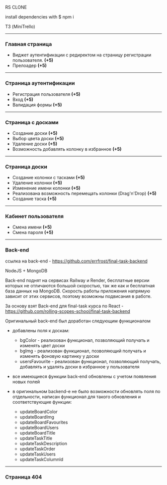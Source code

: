 RS CLONE

install dependencies with $ npm i

ТЗ (MiniTrello)

---

### Главная страница

-   Виджет аутентификации с редиректом на страницу регистрации пользователя. **(+5)**
-   Прелоадер **(+5)**

---

### Страница аутентификации

-   Регистрация пользователя **(+5)**
-   Вход **(+5)**
-   Валидация формы **(+5)**

---

### Страница с досками

-   Создание доски **(+5)**
-   Выбор цвета доски **(+5)**
-   Удаление доски **(+5)**
-   Возможность добавлять колонку в избранное **(+5)**

---

### Страница доски

-   Создание колонки с тасками **(+5)**
-   Удаление колонки **(+5)**
-   Изменение имени колонки **(+5)**
-   Реализована возможность перемещать колонки (Drag'n'Drop) **(+5)**
-   Создание таска **(+5)**

---

### Кабинет пользователя

-   Смена имени **(+5)**
-   Смена пароля **(+5)**

---

### Back-end
ссылка на back-end - https://github.com/errfrost/final-task-backend

NodeJS + MongoDB

Back-end поднят на сервисах Railway и Render, бесплатные версии которых не отличаются большой скоростью, так же как и бесплатная база данных на MongoDB. Скорость работы приложения напрямую зависит от этих сервисов, поэтому возможны подвисания в работе.


За основу взят Back-end для final-task курса по React - https://github.com/rolling-scopes-school/final-task-backend

Оригинальный back-end был доработан следующим функционалом

- добавлены поля к доскам:
  - bgСolor - реализован функционал, позволяющий получать и изменять цвет доски
  - bgImg - реализован функционал, позволяющий получать и изменять фоновую картинку у доски
  - usersFavourite - реализован функционал, позволяющий получать, добавлять и удалять доски в избранное у пользователя

- все имеющиеся функции back-end обновлены с учетом появления новых полей

- в оригинальном backend-е не было возможности обновлять поля по отдельности, написан функционал для такого обновления и соответствующие функции:
  - updateBoardColor
  - updateBoardImg
  - updateBoardFavourites
  - updateBoardUsers
  - updateBoardTitle
  - updateTaskTitle
  - updateTaskDescription
  - updateTaskOrder
  - updateTaskUsers
  - updateTaskColumnId

---

### Страница 404
